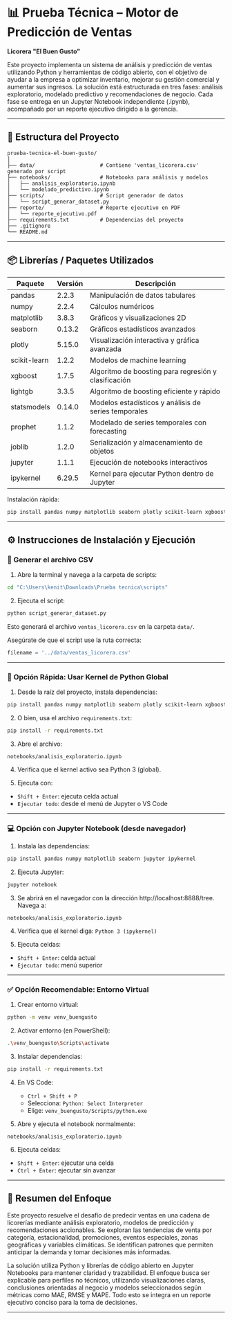 # 📊 Prueba Técnica – Motor de Predicción de Ventas  
**Licorera "El Buen Gusto"**

Este proyecto implementa un sistema de análisis y predicción de ventas utilizando Python y herramientas de código abierto, con el objetivo de ayudar a la empresa a optimizar inventario, mejorar su gestión comercial y aumentar sus ingresos. La solución está estructurada en tres fases: análisis exploratorio, modelado predictivo y recomendaciones de negocio. Cada fase se entrega en un Jupyter Notebook independiente (.ipynb), acompañado por un reporte ejecutivo dirigido a la gerencia.

---

## 📁 Estructura del Proyecto

```
prueba-tecnica-el-buen-gusto/
│
├── data/                     # Contiene 'ventas_licorera.csv' generado por script
├── notebooks/                # Notebooks para análisis y modelos
│   ├── analisis_exploratorio.ipynb
│   └── modelado_predictivo.ipynb
├── scripts/                  # Script generador de datos
│   └── script_generar_dataset.py
├── reporte/                  # Reporte ejecutivo en PDF
│   └── reporte_ejecutivo.pdf
├── requirements.txt          # Dependencias del proyecto
├── .gitignore
└── README.md
```

---

## 📦 Librerías / Paquetes Utilizados

| Paquete     | Versión   | Descripción                                     |
|-------------|-----------|-------------------------------------------------|
| pandas      | 2.2.3     | Manipulación de datos tabulares                |
| numpy       | 2.2.4     | Cálculos numéricos                             |
| matplotlib  | 3.8.3     | Gráficos y visualizaciones 2D                  |
| seaborn     | 0.13.2    | Gráficos estadísticos avanzados                |
| plotly      | 5.15.0    | Visualización interactiva y gráfica avanzada   |
| scikit-learn| 1.2.2     | Modelos de machine learning                    |
| xgboost     | 1.7.5     | Algoritmo de boosting para regresión y clasificación|
| lightgb     | 3.3.5     | Algoritmo de boosting eficiente y rápido       |
| statsmodels | 0.14.0    | Modelos estadísticos y análisis de series temporales|
| prophet     | 1.1.2     | Modelado de series temporales con forecasting  |
| joblib      | 1.2.0     |Serialización y almacenamiento de objetos       |
| jupyter     | 1.1.1     | Ejecución de notebooks interactivos            |
| ipykernel   | 6.29.5    | Kernel para ejecutar Python dentro de Jupyter  |

Instalación rápida:
```bash
pip install pandas numpy matplotlib seaborn plotly scikit-learn xgboost lightgbm statsmodels prophet joblib jupyter ipykernel

```

---

## ⚙️ Instrucciones de Instalación y Ejecución

### 🧾 Generar el archivo CSV

1. Abre la terminal y navega a la carpeta de scripts:
```bash
cd "C:\Users\kenit\Downloads\Prueba tecnica\scripts"
```

2. Ejecuta el script:
```bash
python script_generar_dataset.py
```
Esto generará el archivo `ventas_licorera.csv` en la carpeta `data/`.

Asegúrate de que el script use la ruta correcta:
```python
filename = '../data/ventas_licorera.csv'
```

---

### 🚀 Opción Rápida: Usar Kernel de Python Global

1. Desde la raíz del proyecto, instala dependencias:
```bash
pip install pandas numpy matplotlib seaborn plotly scikit-learn xgboost lightgbm statsmodels prophet joblib jupyter ipykernel

```

2. O bien, usa el archivo `requirements.txt`:
```bash
pip install -r requirements.txt
```

3. Abre el archivo:
```
notebooks/analisis_exploratorio.ipynb
```

4. Verifica que el kernel activo sea Python 3 (global).

5. Ejecuta con:
- `Shift + Enter`: ejecuta celda actual
- `Ejecutar todo`: desde el menú de Jupyter o VS Code

---

### 💻 Opción con Jupyter Notebook (desde navegador)

1. Instala las dependencias:
```bash
pip install pandas numpy matplotlib seaborn jupyter ipykernel
```

2. Ejecuta Jupyter:
```bash
jupyter notebook
```

3. Se abrirá en el navegador con la dirección http://localhost:8888/tree. Navega a:
```
notebooks/analisis_exploratorio.ipynb
```

4. Verifica que el kernel diga: `Python 3 (ipykernel)`

5. Ejecuta celdas:
- `Shift + Enter`: celda actual
- `Ejecutar todo`: menú superior

---

### ✅ Opción Recomendable: Entorno Virtual

1. Crear entorno virtual:
```bash
python -m venv venv_buengusto
```

2. Activar entorno (en PowerShell):
```bash
.\venv_buengusto\Scripts\activate
```

3. Instalar dependencias:
```bash
pip install -r requirements.txt
```

4. En VS Code:
   - `Ctrl + Shift + P`
   - Selecciona: `Python: Select Interpreter`
   - Elige: `venv_buengusto/Scripts/python.exe`

5. Abre y ejecuta el notebook normalmente:
```
notebooks/analisis_exploratorio.ipynb
```

6. Ejecuta celdas:
- `Shift + Enter`: ejecutar una celda
- `Ctrl + Enter`: ejecutar sin avanzar

---

## 🧠 Resumen del Enfoque

Este proyecto resuelve el desafío de predecir ventas en una cadena de licorerías mediante análisis exploratorio, modelos de predicción y recomendaciones accionables. Se exploran las tendencias de venta por categoría, estacionalidad, promociones, eventos especiales, zonas geográficas y variables climáticas. Se identifican patrones que permiten anticipar la demanda y tomar decisiones más informadas.

La solución utiliza Python y librerías de código abierto en Jupyter Notebooks para mantener claridad y trazabilidad. El enfoque busca ser explicable para perfiles no técnicos, utilizando visualizaciones claras, conclusiones orientadas al negocio y modelos seleccionados según métricas como MAE, RMSE y MAPE. Todo esto se integra en un reporte ejecutivo conciso para la toma de decisiones.

---



